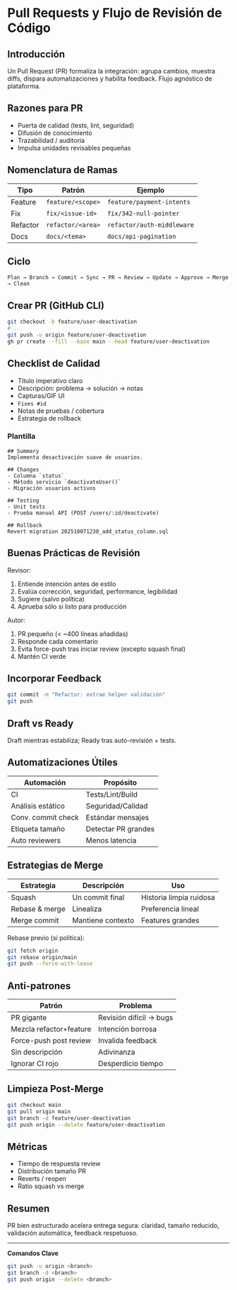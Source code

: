 # Pull Requests y Flujo de Revisión de Código

## Introducción
Un Pull Request (PR) formaliza la integración: agrupa cambios, muestra diffs, dispara automatizaciones y habilita feedback. Flujo agnóstico de plataforma.

## Razones para PR
- Puerta de calidad (tests, lint, seguridad)
- Difusión de conocimiento
- Trazabilidad / auditoría
- Impulsa unidades revisables pequeñas

## Nomenclatura de Ramas
| Tipo | Patrón | Ejemplo |
|------|--------|---------|
| Feature | `feature/<scope>` | `feature/payment-intents` |
| Fix | `fix/<issue-id>` | `fix/342-null-pointer` |
| Refactor | `refactor/<area>` | `refactor/auth-middleware` |
| Docs | `docs/<tema>` | `docs/api-pagination` |

## Ciclo
```
Plan → Branch → Commit → Sync → PR → Review → Update → Approve → Merge → Clean
```

## Crear PR (GitHub CLI)
```bash
git checkout -b feature/user-deactivation
# ...
git push -u origin feature/user-deactivation
gh pr create --fill --base main --head feature/user-deactivation
```

## Checklist de Calidad
- Título imperativo claro
- Descripción: problema → solución → notas
- Capturas/GIF UI
- `Fixes #id`
- Notas de pruebas / cobertura
- Estrategia de rollback

### Plantilla
```
## Summary
Implementa desactivación suave de usuarios.

## Changes
- Columna `status`
- Método servicio `deactivateUser()`
- Migración usuarios activos

## Testing
- Unit tests
- Prueba manual API (POST /users/:id/deactivate)

## Rollback
Revert migration 202510071230_add_status_column.sql
```

## Buenas Prácticas de Revisión
Revisor:
1. Entiende intención antes de estilo
2. Evalúa corrección, seguridad, performance, legibilidad
3. Sugiere (salvo política)
4. Aprueba sólo si listo para producción

Autor:
1. PR pequeño (< ~400 líneas añadidas)
2. Responde cada comentario
3. Evita force-push tras iniciar review (excepto squash final)
4. Mantén CI verde

## Incorporar Feedback
```bash
git commit -m "Refactor: extrae helper validación"
git push
```

## Draft vs Ready
Draft mientras estabiliza; Ready tras auto-revisión + tests.

## Automatizaciones Útiles
| Automación | Propósito |
|-----------|-----------|
| CI | Tests/Lint/Build |
| Análisis estático | Seguridad/Calidad |
| Conv. commit check | Estándar mensajes |
| Etiqueta tamaño | Detectar PR grandes |
| Auto reviewers | Menos latencia |

## Estrategias de Merge
| Estrategia | Descripción | Uso |
|-----------|-------------|-----|
| Squash | Un commit final | Historia limpia ruidosa |
| Rebase & merge | Linealiza | Preferencia lineal |
| Merge commit | Mantiene contexto | Features grandes |

Rebase previo (si política):
```bash
git fetch origin
git rebase origin/main
git push --force-with-lease
```

## Anti-patrones
| Patrón | Problema |
|--------|----------|
| PR gigante | Revisión difícil → bugs |
| Mezcla refactor+feature | Intención borrosa |
| Force-push post review | Invalida feedback |
| Sin descripción | Adivinanza |
| Ignorar CI rojo | Desperdicio tiempo |

## Limpieza Post-Merge
```bash
git checkout main
git pull origin main
git branch -d feature/user-deactivation
git push origin --delete feature/user-deactivation
```

## Métricas
- Tiempo de respuesta review
- Distribución tamaño PR
- Reverts / reopen
- Ratio squash vs merge

## Resumen
PR bien estructurado acelera entrega segura: claridad, tamaño reducido, validación automática, feedback respetuoso.

---
**Comandos Clave**
```bash
git push -u origin <branch>
git branch -d <branch>
git push origin --delete <branch>
```
